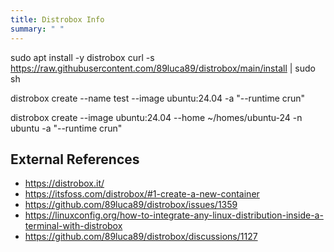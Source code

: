 ```yaml
---
title: Distrobox Info
summary: " "
---
```


sudo apt install -y distrobox
curl -s https://raw.githubusercontent.com/89luca89/distrobox/main/install | sudo sh

distrobox create --name test --image ubuntu:24.04 -a "--runtime crun"

distrobox create --image ubuntu:24.04 --home ~/homes/ubuntu-24 -n ubuntu -a "--runtime crun"



## External References

* <https://distrobox.it/>
* <https://itsfoss.com/distrobox/#1-create-a-new-container>
* <https://github.com/89luca89/distrobox/issues/1359>
* <https://linuxconfig.org/how-to-integrate-any-linux-distribution-inside-a-terminal-with-distrobox>
* <https://github.com/89luca89/distrobox/discussions/1127>